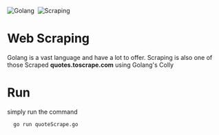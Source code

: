 ![Golang](https://img.shields.io/badge/-Golang-05122A?style=flat&logo=go)&nbsp; ![Scraping](https://img.shields.io/badge/-Scraping-05122A?style=flat&logo=go)&nbsp;

# Web Scraping

Golang is a vast language and have a lot to offer. Scraping is also one of those
Scraped **quotes.toscrape.com** using Golang's Colly 

# Run
simply run the command 
```golang
  go run quoteScrape.go
```
